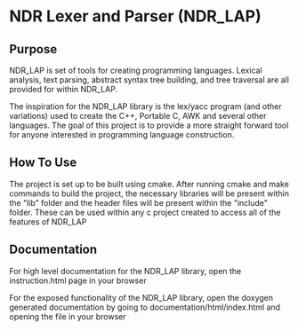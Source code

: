 # NDR Lexer and Parser (NDR_LAP)

## Purpose
NDR_LAP is set of tools for creating programming languages.
Lexical analysis, text parsing, abstract syntax tree building, and tree traversal are all provided for within NDR_LAP.

The inspiration for the NDR_LAP library is the lex/yacc program (and other variations) used to create the C++, Portable C, AWK and several other languages.
The goal of this project is to provide a more straight forward tool for anyone interested in programming language construction.

## How To Use
The project is set up to be built using cmake.
After running cmake and make commands to build the project, the necessary libraries will be present within the "lib" folder and the header files will be present within the "include" folder.
These can be used within any c project created to access all of the features of NDR_LAP 

## Documentation
For high level documentation for the NDR_LAP library, open the instruction.html page in your browser

For the exposed functionality of the NDR_LAP library, open the doxygen generated documentation by going to documentation/html/index.html and opening the file in your browser

